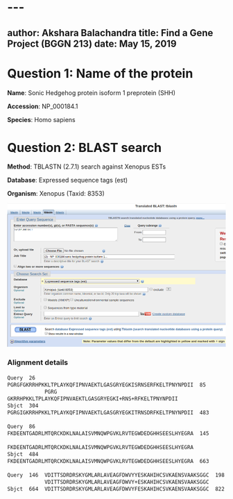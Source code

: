 # ---
author: Akshara Balachandra
title: Find a Gene Project (BGGN 213)
date: May 15, 2019
---

# Question 1: Name of the protein

**Name**: Sonic Hedgehog protein isoform 1 preprotein (SHH)

**Accession**: NP_000184.1

**Species**: Homo sapiens

# Question 2: BLAST search

**Method**: TBLASTN (2.7.1) search against Xenopus ESTs

**Database**: Expressed sequence tags (est)

**Organism**: Xenopus (Taxid: 8353)

![BLAST parameters](img/tblastn_params.png)

### Alignment details

```
Query  26   PGRGFGKRRHPKKLTPLAYKQFIPNVAEKTLGASGRYEGKISRNSERFKELTPNYNPDII  85
            PGRG GKRRHPKKLTPLAYKQFIPNVAEKTLGASGRYEGKI+RNS+RFKELTPNYNPDII
Sbjct  304  PGRGIGKRRHPKKLTPLAYKQFIPNVAEKTLGASGRYEGKITRNSDRFKELTPNYNPDII  483

Query  86   FKDEENTGADRLMTQRCKDKLNALAISVMNQWPGVKLRVTEGWDEDGHHSEESLHYEGRA  145
            FKDEENTGADRLMTQRCKDKLNALAISVMNQWPGVKLRVTEGWDEDGHHSEESLHYEGRA
Sbjct  484  FKDEENTGADRLMTQRCKDKLNALAISVMNQWPGVKLRVTEGWDEDGHHSEESLHYEGRA  663

Query  146  VDITTSDRDRSKYGMLARLAVEAGFDWVYYESKAHIHCSVKAENSVAAKSGGC  198
            VDITTSDRDRSKYGMLARLAVEAGFDWVY+ESKAHIHCSVKAENSVAAKSGGC
Sbjct  664  VDITTSDRDRSKYGMLARLAVEAGFDWVYFESKAHIHCSVKAENSVAAKSGGC  822
```
